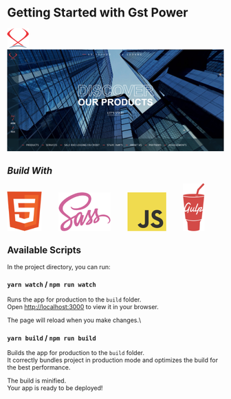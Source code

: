 # Getting Started with Gst Power

<a href="https://gst-power.vercel.app/" target="_blank">
  <p align="left">
      <img src="./src/assets/images/svgs/sidebar-logo.svg" alt="Build Status" width="50">
      <img src="./src/assets/images/hero-preview.png" alt="Preview">
  </p>
</a>

## ***Build With***
<p align="left">
    <img src="./src/assets/svg/html-icon.svg" alt="HTML" width="80"> &emsp; &emsp;
    <img src="./src/assets/svg/sass-icon.svg" alt="SASS" width="120"> &emsp; &emsp;
    <img src="./src/assets/svg/js-icon.svg" alt="JavaScript" width="90"> &emsp; &emsp;
    <img src="./src/assets/svg/gulp-icon.svg" alt="Gulp" width="50">
</p>

## Available Scripts

In the project directory, you can run:

### `yarn watch` / `npm run watch`

Runs the app for production to the `build` folder.\
Open [http://localhost:3000](http://localhost:3000) to view it in your browser.

The page will reload when you make changes.\

### `yarn build` / `npm run build`

Builds the app for production to the `build` folder.\
It correctly bundles project in production mode and optimizes the build for the best performance.

The build is minified.\
Your app is ready to be deployed!